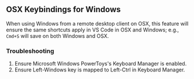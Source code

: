 ## OSX Keybindings for Windows

When using Windows from a remote desktop client on OSX, this feature will ensure the same shortcuts apply in VS Code in OSX and Windows; e.g., `Cmd+S` will save on both Windows and OSX.

### Troubleshooting

1. Ensure Microsoft Windows PowerToys's Keyboard Manager is enabled.
2. Ensure Left-Windows key is mapped to Left-Ctrl in Keyboard Manager.
